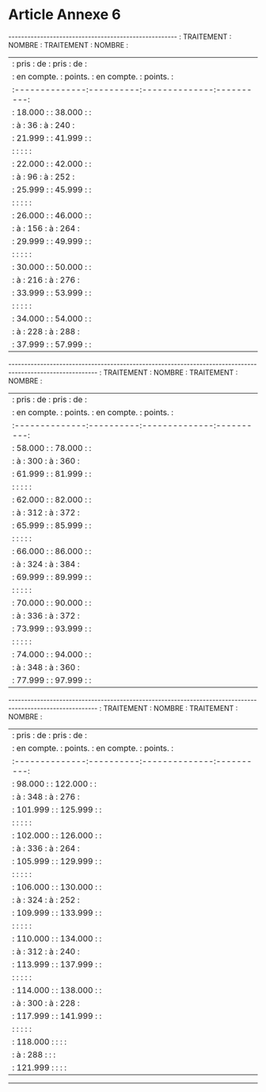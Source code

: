 # Article Annexe 6

----------------------------------------------------- :  TRAITEMENT  :  NOMBRE  :  TRAITEMENT  :  NOMBRE  :

<table>
<tr>
<td> :     pris     :    de    :     pris     :    de    :</td>
</tr>
<tr>
<td> :  en compte.  :  points. :  en compte.  :  points. :</td>
</tr>
<tr>
<td> :--------------:----------:--------------:----------:</td>
</tr>
<tr>
<td> :   18.000     :          :   38.000     :          :</td>
</tr>
<tr>
<td> :      à       :    36    :      à       :   240    :</td>
</tr>
<tr>
<td> :   21.999     :          :   41.999     :          :</td>
</tr>
<tr>
<td> :              :          :              :          :</td>
</tr>
<tr>
<td> :   22.000     :          :   42.000     :          :</td>
</tr>
<tr>
<td> :      à       :    96    :      à       :   252    :</td>
</tr>
<tr>
<td> :   25.999     :          :   45.999     :          :</td>
</tr>
<tr>
<td> :              :          :              :          :</td>
</tr>
<tr>
<td> :   26.000     :          :   46.000     :          :</td>
</tr>
<tr>
<td> :      à       :   156    :      à       :   264    :</td>
</tr>
<tr>
<td> :   29.999     :          :   49.999     :          :</td>
</tr>
<tr>
<td> :              :          :              :          :</td>
</tr>
<tr>
<td> :   30.000     :          :   50.000     :          :</td>
</tr>
<tr>
<td> :      à       :   216    :      à       :   276    :</td>
</tr>
<tr>
<td> :   33.999     :          :   53.999     :          :</td>
</tr>
<tr>
<td> :              :          :              :          :</td>
</tr>
<tr>
<td> :   34.000     :          :   54.000     :          :</td>
</tr>
<tr>
<td> :      à       :   228    :      à       :   288    :</td>
</tr>
<tr>
<td> :   37.999     :          :   57.999     :          :</td>
</tr>
</table>

---------------------------------------------------------------------------------------------------------- :  TRAITEMENT  :  NOMBRE  :  TRAITEMENT  :  NOMBRE  :

<table>
<tr>
<td> :     pris     :    de    :     pris     :    de    :</td>
</tr>
<tr>
<td> :  en compte.  :  points. :  en compte.  :  points. :</td>
</tr>
<tr>
<td> :--------------:----------:--------------:----------:</td>
</tr>
<tr>
<td> :   58.000     :          :   78.000     :          :</td>
</tr>
<tr>
<td> :      à       :   300    :      à       :   360    :</td>
</tr>
<tr>
<td> :   61.999     :          :   81.999     :          :</td>
</tr>
<tr>
<td> :              :          :              :          :</td>
</tr>
<tr>
<td> :   62.000     :          :   82.000     :          :</td>
</tr>
<tr>
<td> :      à       :   312    :      à       :   372    :</td>
</tr>
<tr>
<td> :   65.999     :          :   85.999     :          :</td>
</tr>
<tr>
<td> :              :          :              :          :</td>
</tr>
<tr>
<td> :   66.000     :          :   86.000     :          :</td>
</tr>
<tr>
<td> :      à       :   324    :      à       :   384    :</td>
</tr>
<tr>
<td> :   69.999     :          :   89.999     :          :</td>
</tr>
<tr>
<td> :              :          :              :          :</td>
</tr>
<tr>
<td> :   70.000     :          :   90.000     :          :</td>
</tr>
<tr>
<td> :      à       :   336    :      à       :   372    :</td>
</tr>
<tr>
<td> :   73.999     :          :   93.999     :          :</td>
</tr>
<tr>
<td> :              :          :              :          :</td>
</tr>
<tr>
<td> :   74.000     :          :   94.000     :          :</td>
</tr>
<tr>
<td> :      à       :   348    :      à       :   360    :</td>
</tr>
<tr>
<td> :   77.999     :          :   97.999     :          :</td>
</tr>
</table>

---------------------------------------------------------------------------------------------------------- :  TRAITEMENT  :  NOMBRE  :  TRAITEMENT  :  NOMBRE  :

<table>
<tr>
<td> :     pris     :    de    :     pris     :    de    :</td>
</tr>
<tr>
<td> :  en compte.  :  points. :  en compte.  :  points. :</td>
</tr>
<tr>
<td> :--------------:----------:--------------:----------:</td>
</tr>
<tr>
<td> :   98.000     :          :  122.000     :          :</td>
</tr>
<tr>
<td> :      à       :   348    :      à       :   276    :</td>
</tr>
<tr>
<td> :  101.999     :          :  125.999     :          :</td>
</tr>
<tr>
<td> :              :          :              :          :</td>
</tr>
<tr>
<td> :  102.000     :          :  126.000     :          :</td>
</tr>
<tr>
<td> :      à       :   336    :      à       :   264    :</td>
</tr>
<tr>
<td> :  105.999     :          :  129.999     :          :</td>
</tr>
<tr>
<td> :              :          :              :          :</td>
</tr>
<tr>
<td> :  106.000     :          :  130.000     :          :</td>
</tr>
<tr>
<td> :      à       :   324    :      à       :   252    :</td>
</tr>
<tr>
<td> :  109.999     :          :  133.999     :          :</td>
</tr>
<tr>
<td> :              :          :              :          :</td>
</tr>
<tr>
<td> :  110.000     :          :  134.000     :          :</td>
</tr>
<tr>
<td> :      à       :   312    :      à       :   240    :</td>
</tr>
<tr>
<td> :  113.999     :          :  137.999     :          :</td>
</tr>
<tr>
<td> :              :          :              :          :</td>
</tr>
<tr>
<td> :  114.000     :          :  138.000     :          :</td>
</tr>
<tr>
<td> :      à       :   300    :      à       :   228    :</td>
</tr>
<tr>
<td> :  117.999     :          :  141.999     :          :</td>
</tr>
<tr>
<td> :              :          :              :          :</td>
</tr>
<tr>
<td> :  118.000     :          :              :          :</td>
</tr>
<tr>
<td> :      à       :   288    :              :          :</td>
</tr>
<tr>
<td> :  121.999     :          :              :          :</td>
</tr>
</table>

-----------------------------------------------------
